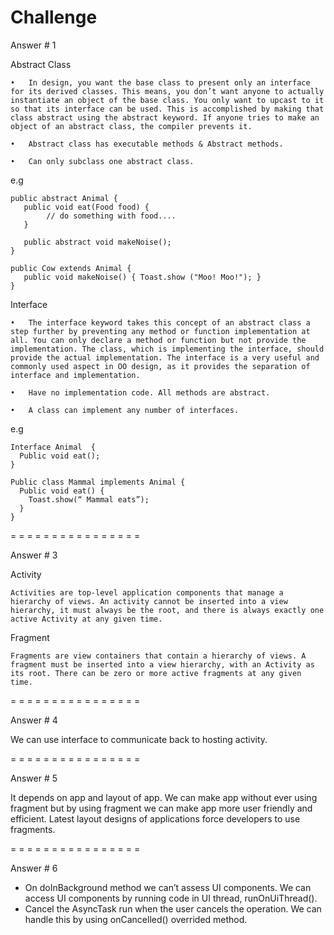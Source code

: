 # Challenge

Answer # 1

  Abstract Class
  
    •	In design, you want the base class to present only an interface for its derived classes. This means, you don’t want anyone to actually instantiate an object of the base class. You only want to upcast to it so that its interface can be used. This is accomplished by making that class abstract using the abstract keyword. If anyone tries to make an object of an abstract class, the compiler prevents it.
    
    •	Abstract class has executable methods & Abstract methods.
    
    •	Can only subclass one abstract class.
  e.g
    
    public abstract Animal {
       public void eat(Food food) {
            // do something with food.... 
       } 

       public abstract void makeNoise();
    }

    public Cow extends Animal {
       public void makeNoise() { Toast.show ("Moo! Moo!"); }
    }

  Interface
  
    •	The interface keyword takes this concept of an abstract class a step further by preventing any method or function implementation at all. You can only declare a method or function but not provide the implementation. The class, which is implementing the interface, should provide the actual implementation. The interface is a very useful and commonly used aspect in OO design, as it provides the separation of interface and implementation.
    
    •	Have no implementation code. All methods are abstract.
    
    •	A class can implement any number of interfaces.

  e.g
    
    Interface Animal  {
      Public void eat();
    }

    Public class Mammal implements Animal {
      Public void eat() {
        Toast.show(“ Mammal eats”);
      }
    }
= = = = = = = = = = = = = = = =

Answer # 3

  Activity
  
    Activities are top-level application components that manage a hierarchy of views. An activity cannot be inserted into a view hierarchy, it must always be the root, and there is always exactly one active Activity at any given time.
  
  Fragment
  
    Fragments are view containers that contain a hierarchy of views. A fragment must be inserted into a view hierarchy, with an Activity as its root. There can be zero or more active fragments at any given time.
    
 = = = = = = = = = = = = = = = =

Answer # 4

  We can use interface to communicate back to hosting activity.
  
= = = = = = = = = = = = = = = =

Answer # 5

  It depends on app and layout of app. We can make app without ever using fragment but by using fragment we can make app more user friendly and efficient. Latest layout designs of applications force developers to use fragments.

= = = = = = = = = = = = = = = =

Answer # 6

  -	On doInBackground method we can’t assess UI components. We can access UI components by running code in UI thread, runOnUiThread(). 
  -	Cancel the AsyncTask run when the user cancels the operation. We can handle this by using onCancelled() overrided method.

